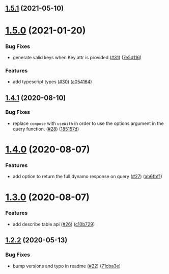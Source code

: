 ## [1.5.1](https://github.com/flybondi/flynamo/compare/v1.5.0...v1.5.1) (2021-05-10)

# [1.5.0](https://github.com/flybondi/flynamo/compare/v1.4.1...v1.5.0) (2021-01-20)


### Bug Fixes

* generate valid keys when Key attr is provided ([#31](https://github.com/flybondi/flynamo/issues/31)) ([7e5d116](https://github.com/flybondi/flynamo/commit/7e5d11612b3c47902199aa38a5cc74c78698adbe))


### Features

* add typescript types ([#30](https://github.com/flybondi/flynamo/issues/30)) ([a054164](https://github.com/flybondi/flynamo/commit/a05416413a3cd4b5c4fe6ab747581f18de54ecb7))

## [1.4.1](https://github.com/flybondi/flynamo/compare/v1.4.0...v1.4.1) (2020-08-10)


### Bug Fixes

* replace `compose` with `useWith` in order to use the options argument in the query function.  ([#28](https://github.com/flybondi/flynamo/issues/28)) ([185157d](https://github.com/flybondi/flynamo/commit/185157d8e3c60d9f3c1a1407202a5491b0a55e0d))

# [1.4.0](https://github.com/flybondi/flynamo/compare/v1.3.0...v1.4.0) (2020-08-07)


### Features

* add option to return the full dynamo response on query ([#27](https://github.com/flybondi/flynamo/issues/27)) ([ab6fbf1](https://github.com/flybondi/flynamo/commit/ab6fbf117e4df1db12fe17af899c89387e46b9f8))

# [1.3.0](https://github.com/flybondi/flynamo/compare/v1.2.2...v1.3.0) (2020-08-07)


### Features

* add describe table api ([#26](https://github.com/flybondi/flynamo/issues/26)) ([c10b729](https://github.com/flybondi/flynamo/commit/c10b72997de9ed45dede22f6c9a6721e0b61c1f8))

## [1.2.2](https://github.com/flybondi/flynamo/compare/v1.2.1...v1.2.2) (2020-05-13)


### Bug Fixes

* bump versions and typo in readme ([#22](https://github.com/flybondi/flynamo/issues/22)) ([71cba3e](https://github.com/flybondi/flynamo/commit/71cba3e642a5b4529164924b72cfad891c5abdf8))
